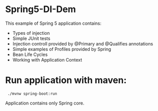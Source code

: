 # Spring5-DI-Dem

This example of Spring 5 application contains:

  - Types of injection
  - Simple JUnit tests
  - Injection controll provided by @Primary and @Qualifies annotations
  - Simple examples of Profiles provided by Spring
  - Bean Life Cycles
  - Working with Application Context
  
  # Run application with maven:
 ```
  ./mvnw spring-boot:run
```
  
  Application contains only Spring core.

